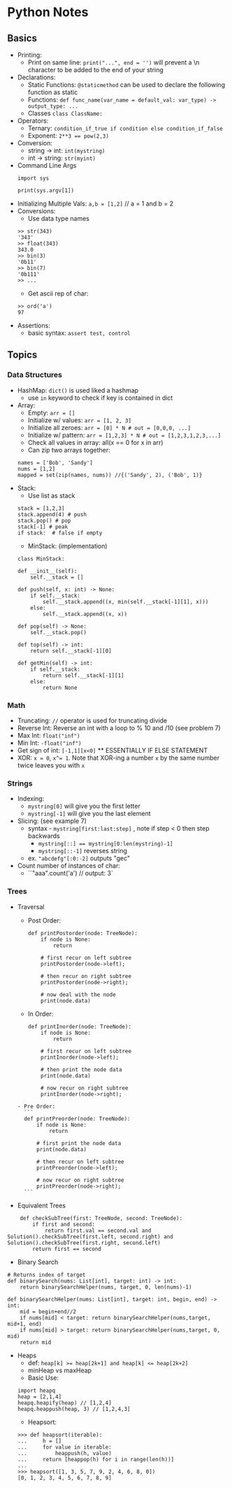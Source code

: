 # Python Notes

## Basics
- Printing:
    - Print on same line: `print("...", end = '')` will prevent a \n character to be added to the end of your string
- Declarations:
    - Static Functions: `@staticmethod` can be used to declare the following function as static
    - Functions: `def func_name(var_name = default_val: var_type) -> output_type: ...`
    - Classes `class ClassName: `
- Operators:
    - Ternary: `condition_if_true if condition else condition_if_false`
    - Exponent: `2**3 == pow(2,3)`
- Conversion:
    - string -> int: `int(mystring)`
    - int -> string: `str(myint)`
- Command Line Args
    ```
    import sys

    print(sys.argv[1])
    ```
- Initializing Multiple Vals: `a,b = [1,2]` // a = 1 and b = 2
- Conversions:
    - Use data type names
    ```
    >> str(343)
    '343'
    >> float(343)
    343.0
    >> bin(3)
    '0b11'
    >> bin(7)
    '0b111'
    >> ...
    ```
    - Get ascii rep of char:
    ```
    >> ord('a')
    97
    ```
- Assertions:
    - basic syntax: `assert test, control`

## Topics

### Data Structures
- HashMap: `dict()` is used liked a hashmap
    - use `in` keyword to check if key is contained in dict
- Array:
    - Empty: `arr = []`
    - Initialize w/ values: `arr = [1, 2, 3]`
    - Initialize all zeroes: `arr = [0] * N # out = [0,0,0, ...]`
    - Initialize w/ pattern: `arr = [1,2,3] * N # out = [1,2,3,1,2,3,...]`
    - Check all values in array: all(x == 0 for x in arr)
    - Can zip two arrays together:
    ```
    names = ['Bob', 'Sandy']
    nums = [1,2]
    mapped = set(zip(names, nums)) //{('Sandy', 2), ('Bob', 1)}

- Stack:
    - Use list as stack
    ```
    stack = [1,2,3]
    stack.append(4) # push
    stack.pop() # pop
    stack[-1] # peak
    if stack:  # false if empty
    ```
    - MinStack: (implementation)
    ```
    class MinStack:

    def __init__(self):
        self.__stack = []

    def push(self, x: int) -> None:
        if self.__stack:
            self.__stack.append((x, min(self.__stack[-1][1], x)))
        else:
            self.__stack.append((x, x))

    def pop(self) -> None:
        self.__stack.pop()

    def top(self) -> int:
        return self.__stack[-1][0]

    def getMin(self) -> int:
        if self.__stack:
            return self.__stack[-1][1]
        else:
            return None
    ```
### Math
- Truncating: `//` operator is used for truncating divide
- Reverse Int: Reverse an int with a loop to % 10 and /10 (see problem 7)
- Max Int: `float("inf")`
- Min Int: `-float("inf")`
- Get sign of int: `[-1,1][x<0]` ** ESSENTIALLY IF ELSE STATEMENT
- XOR: `x = 0`, `x^= 1`. Note that XOR-ing a number `x` by the same number twice leaves you with `x`

### Strings
- Indexing:
    - `mystring[0]` will give you the first letter
    - `mystring[-1]` will give you the last element
- Slicing: (see example 7)
    - syntax - `mystring[first:last:step]` , note if step < 0 then step backwards
        - `mystring[::] == mystring[0:len(mystring)-1]`
        - `mystring[::-1]` reverses string
    - ex. `"abcdefg"[:0:-2]` outputs "gec"
- Count number of instances of char:
    - ``"aaa".count('a') // output: 3`

### Trees
- Traversal
    - Post Order:
        ```
        def printPostorder(node: TreeNode):
            if node is None:
                return

            # first recur on left subtree
            printPostorder(node->left);

            # then recur on right subtree
            printPostorder(node->right);

            # now deal with the node
            print(node.data)
         ```

     - In Order:
        ```
        def printInorder(node: TreeNode):
            if node is None:
                return

            # first recur on left subtree
            printInorder(node->left);

            # then print the node data
            print(node.data)

            # now recur on right subtree
            printInorder(node->right);
        ```

      - Pre Order:
        ```
        def printPreorder(node: TreeNode):
            if node is None:
                return

            # first print the node data
            print(node.data)

            # then recur on left subtree
            printPreorder(node->left);

            # now recur on right subtree
            printPreorder(node->right);
        ```
- Equivalent Trees
```
    def checkSubTree(first: TreeNode, second: TreeNode):
        if first and second:
            return first.val == second.val and Solution().checkSubTree(first.left, second.right) and Solution().checkSubTree(first.right, second.left)
        return first == second
```
- Binary Search
```
# Returns index of target
def binarySearch(nums: List[int], target: int) -> int:
    return binarySearchHelper(nums, target, 0, len(nums)-1)

def binarySearchHelper(nums: List[int], target: int, begin, end) -> int:
    mid = begin+end//2
    if nums[mid] < target: return binarySearchHelper(nums,target, mid+1, end)
    if nums[mid] > target: return binarySearchHelper(nums,target, 0, mid)
    return mid
```
- Heaps
    - def: `heap[k] >= heap[2k+1] and heap[k] <= heap[2k+2]`
    - minHeap vs maxHeap
    - Basic Use:
    ```
    import heapq
    heap = [2,1,4]
    heapq.heapify(heap) // [1,2,4]
    heapq.heappush(heap, 3) // [1,2,4,3]
    ```
    - Heapsort:
    ```
    >>> def heapsort(iterable):
    ...     h = []
    ...     for value in iterable:
    ...         heappush(h, value)
    ...     return [heappop(h) for i in range(len(h))]
    ...
    >>> heapsort([1, 3, 5, 7, 9, 2, 4, 6, 8, 0])
    [0, 1, 2, 3, 4, 5, 6, 7, 8, 9]
    ```




